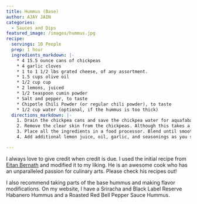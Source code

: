 ```yaml
---
title: Hummus (Base)
author: AJAY JAIN
categories:
  - Sauces and Dips
featured_image: /images/hummus.jpg
recipe:
  servings: 10 People
  prep: 1 hour
  ingredients_markdown: |-
    * 4 15.5 ounce cans of chickpeas
    * 4 garlic cloves
    * 1 to 1 1/2 lbs grated cheese, of any assortment.
    * 1.5 cups olive oil
    * 1/2 cup cup
    * 2 lemons, juiced
    * 1/2 teaspoon cumin powder
    * Salt and pepper, to taste
    * Chipotle Chili Powder (or regular chili powder), to taste
    * 1/2 cup water (optional, if the hummus is too thick)
  directions_markdown: |-
    1. Drain the chickpea cans and save the chickpea water for aquafaba if you wish to use it for other recipes.
    2. Remove the clear skin from the chickpeas. Although this takes a while, it results in a much smoother and creamier texture.
    3. Place all the ingredients in a food processor. Blend until smooth and creamy.
    4. Add additional lemon juice, oil, garlic, and seasonings as you see fit.

---
```

I always love to give credit when credit is due. I used the initial recipe from [Eitan Bernath](https://www.eitanbernath.com/2019/07/08/fully-loaded-summer-hummus/) and modified it to my liking. He is an awesome cook who has an unparalleled passion for culinary arts. Please check his recipes out!

I also recommend taking parts of the base hummus and making flavor modifications. On my website, I have a Sriracha and Black Label Reserve Habanero Hummus and a Roasted Red Bell Pepper Sauce Hummus.
